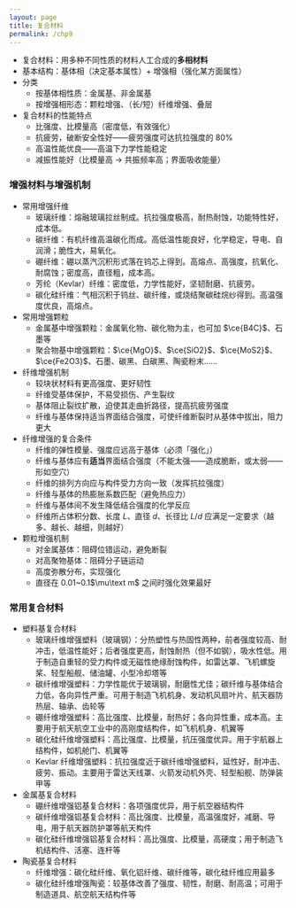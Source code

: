 ```yaml
---
layout: page
title: 复合材料
permalink: /chp9
---
```


- 复合材料：用多种不同性质的材料人工合成的**多相材料**
- 基本结构：基体相（决定基本属性）+ 增强相（强化某方面属性）
- 分类
  - 按基体相性质：金属基、非金属基
  - 按增强相形态：颗粒增强、（长/短）纤维增强、叠层
- 复合材料的性能特点
  - 比强度、比模量高（密度低，有效强化）
  - 抗疲劳，破断安全性好——疲劳强度可达抗拉强度的 80%
  - 高温性能优良——高温下力学性能稳定
  - 减振性能好（比模量高 $\to$ 共振频率高；界面吸收能量）

### 增强材料与增强机制

- 常用增强纤维
  - 玻璃纤维：熔融玻璃拉丝制成。抗拉强度极高，耐热耐蚀，功能特性好，成本低。
  - 碳纤维：有机纤维高温碳化而成。高低温性能良好，化学稳定，导电、自润滑；脆性大，易氧化。
  - 硼纤维：硼以蒸汽沉积形式落在钨芯上得到。高熔点、高强度，抗氧化、耐腐蚀；密度高，直径粗，成本高。
  - 芳纶（Kevlar）纤维：密度低，力学性能好，坚韧耐磨、抗疲劳。
  - 碳化硅纤维：气相沉积于钨丝、碳纤维，或烧结聚碳硅烷纱得到。高温强度优良，高熔点。
- 常用增强颗粒
  - 金属基中增强颗粒：金属氧化物、碳化物为主，也可加 $\ce{B4C}$、石墨等
  - 聚合物基中增强颗粒：$\ce{MgO}$、$\ce{SiO2}$、$\ce{MoS2}$、$\ce{Fe2O3}$、石墨、碳黑、白碳黑、陶瓷粉末……
- 纤维增强机制
  - 较块状材料有更高强度、更好韧性
  - 纤维受基体保护，不易受损伤、产生裂纹
  - 基体阻止裂纹扩散，迫使其走曲折路径，提高抗疲劳强度
  - 纤维与基体保持适当界面结合强度，可使纤维断裂时从基体中拔出，阻力更大
- 纤维增强的复合条件
  - 纤维的弹性模量、强度应远高于基体（必须「强化」）
  - 纤维与基体应有**适当**界面结合强度（不能太强——造成脆断，或太弱——形如空穴）
  - 纤维的排列方向应与构件受力方向一致（发挥抗拉强度）
  - 纤维与基体的热膨胀系数匹配（避免热应力）
  - 纤维与基体间不发生降低结合强度的化学反应
  - 纤维所占体积分数、长度 $L$、直径 $d$、长径比 $L/d$ 应满足一定要求（越多、越长、越细，则越好）
- 颗粒增强机制
  - 对金属基体：阻碍位错运动，避免断裂
  - 对高聚物基体：阻碍分子链运动
  - 高度弥散分布，实现强化
  - 直径在 0.01~0.1$\mu\text m$ 之间时强化效果最好

### 常用复合材料

- 塑料基复合材料
  - 玻璃纤维增强塑料（玻璃钢）：分热塑性与热固性两种，前者强度较高、耐冲击，低温性能好；后者强度更高，耐蚀耐热（但不如钢），吸水性低。用于制造自重轻的受力构件或无磁性绝缘耐蚀构件，如雷达罩、飞机螺旋桨、轻型船舰、储油罐、小型冷却塔等
  - 碳纤维增强塑料：力学性能优于玻璃钢，耐磨性尤佳；碳纤维与基体结合力低，各向异性严重。可用于制造飞机机身、发动机风扇叶片、航天器防热层、轴承、齿轮等
  - 硼纤维增强塑料：高比强度、比模量，耐热好；各向异性重，成本高。主要用于航天航空工业中的高刚度结构件，如飞机机身、机翼等
  - 碳化硅纤维增强塑料：高比强度、比模量，抗压强度优异。用于宇航器上结构件，如机舱门、机翼等
  - Kevlar 纤维增强塑料：抗拉强度近于碳纤维增强塑料，延性好，耐冲击、疲劳、振动。主要用于雷达天线罩、火箭发动机外壳、轻型船舰、防弹装甲等
- 金属基复合材料
  - 硼纤维增强铝基复合材料：各项强度优异，用于航空器结构件
  - 碳纤维增强铝基复合材料：高比强度、比模量，高温强度好，减磨、导电，用于航天器防护罩等航天构件
  - 碳化硅纤维增强铝基复合材料：高比强度、比模量，高硬度；用于制造飞机结构件、活塞、连杆等
- 陶瓷基复合材料
  - 纤维增强：碳化硅纤维、氧化铝纤维、碳纤维等，碳化硅纤维应用最多
  - 碳化硅纤维增强陶瓷：较基体改善了强度、韧性，耐磨、耐高温；可用于制造道具、航空航天结构件等

